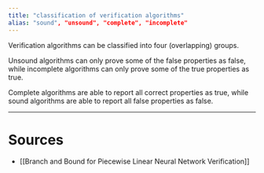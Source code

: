 ```yaml
---
title: "classification of verification algorithms"
alias: "sound", "unsound", "complete", "incomplete"
---
```


Verification algorithms can be classified into four (overlapping) groups.

Unsound algorithms can only prove some of the false properties as false, while incomplete algorithms can only prove some of the true properties as true.

Complete algorithms are able to report all correct properties as true, while sound algorithms are able to report all false properties as false.

---

# Sources
- [[Branch and Bound for Piecewise Linear Neural Network Verification]]